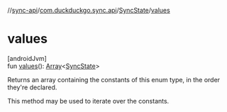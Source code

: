 //[sync-api](../../../index.md)/[com.duckduckgo.sync.api](../index.md)/[SyncState](index.md)/[values](values.md)

# values

[androidJvm]\
fun [values](values.md)(): [Array](https://kotlinlang.org/api/latest/jvm/stdlib/kotlin/-array/index.html)&lt;[SyncState](index.md)&gt;

Returns an array containing the constants of this enum type, in the order they're declared.

This method may be used to iterate over the constants.
